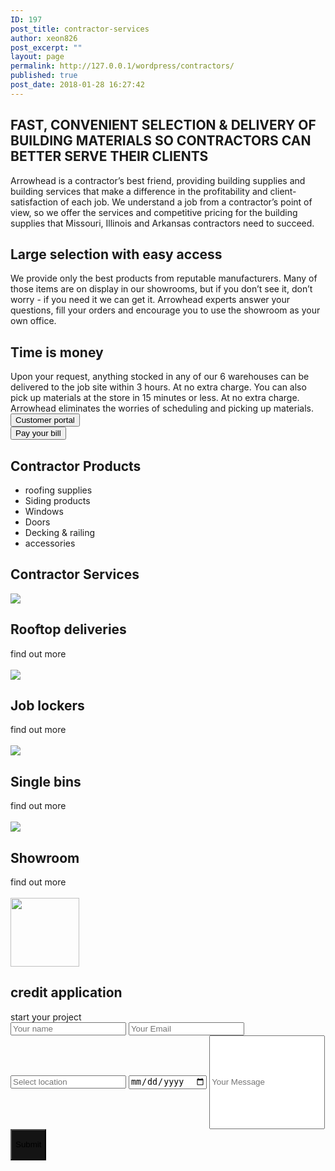```yaml
---
ID: 197
post_title: contractor-services
author: xeon826
post_excerpt: ""
layout: page
permalink: http://127.0.0.1/wordpress/contractors/
published: true
post_date: 2018-01-28 16:27:42
---
```

<div class="rel">
<div class="ga"></div>
<div class="pd container">
<div class="row">
<div class="col-md-7">
<h2 class="head3">FAST, CONVENIENT SELECTION &amp; DELIVERY OF BUILDING MATERIALS SO CONTRACTORS CAN BETTER SERVE THEIR CLIENTS</h2>
Arrowhead is a contractor’s best friend, providing building supplies and building services that make a difference in the profitability and client-satisfaction of each job. We understand a job from a contractor’s point of view, so we offer the services and competitive pricing for the building supplies that Missouri, Illinois and Arkansas contractors need to succeed.
<h2>Large selection with easy access</h2>
We provide only the best products from reputable manufacturers. Many of those items are on display in our showrooms, but if you don’t see it, don’t worry - if you need it we can get it. Arrowhead experts answer your questions, fill your orders and encourage you to use the showroom as your own office.
<h2>Time is money</h2>
Upon your request, anything stocked in any of our 6 warehouses can be delivered to the job site within 3 hours. At no extra charge. You can also pick up materials at the store in 15 minutes or less. At no extra charge. Arrowhead eliminates the worries of scheduling and picking up materials.
<div class="row">
<div class="col-sm-5"><button class="mb">Customer portal</button></div>
<div class="col-sm-5"><button class="mb">Pay your bill</button></div>
</div>
<div class="divide30"></div>
<section>
<h2>Contractor Products</h2>
<div class="arlist">
<ul>
 	<li><a>roofing supplies</a></li>
 	<li><a>Siding products</a></li>
 	<li><a>Windows</a></li>
 	<li><a>Doors</a></li>
 	<li><a>Decking &amp; railing</a></li>
 	<li><a>accessories</a></li>
</ul>
</div>
</section>
<div class="divide30"></div>
<h2>Contractor Services</h2>
<div class="row">
<div class="col-sm-6">
<div class="ssb">

<img src="http://127.0.0.1/wordpress/wp-content/uploads/2018/01/Contractor-B.jpg" />
<div class="ssbtxt">
<h2><a>Rooftop deliveries</a></h2>
<span class="fom">find out more</span>

</div>
</div>
&nbsp;

</div>
<div class="col-sm-6">
<div class="ssb">

<img src="http://127.0.0.1/wordpress/wp-content/uploads/2018/01/Contractor-C.jpg" />
<div class="ssbtxt">
<h2><a>Job lockers</a></h2>
<span class="fom">find out more</span>

</div>
</div>
&nbsp;

</div>
</div>
<div class="row">
<div class="col-sm-6">
<div class="ssb">

<img src="http://127.0.0.1/wordpress/wp-content/uploads/2018/01/Contractor-D.jpg" />
<div class="ssbtxt">
<h2><a>Single bins</a></h2>
<span class="fom">find out more</span>

</div>
</div>
&nbsp;

</div>
<div class="col-sm-6">
<div class="ssb">

<img src="http://127.0.0.1/wordpress/wp-content/uploads/2018/01/Contractor-E.jpg" />
<div class="ssbtxt">
<h2><a>Showroom</a></h2>
<span class="fom">find out more</span>

</div>
</div>
&nbsp;

</div>
</div>
<div class="divide30"></div>
<div class="row">
<div class="col-sm-6">
<div class="jobapp">
                <div class="allmid">
                   <img src="/wp-content/uploads/img/pdf-dl.svg" style="width:110px;">
                    <h2>credit application</h2>
                </div>
            </div>
</div>
</div>
</div>
<div class="col-md-1"></div>
<div class="col-md-4">
<div class="greenbox">
<div class="gbtitle"><span class="allmid">start your project</span></div>
<div class="sideform"><input type="text" placeholder="Your name" />
<input type="Email" placeholder="Your Email" />
<input type="type" placeholder="Select location" />
<input type="date" />
<input style="height: 150px;" type="text" placeholder="Your Message" />
<input style="height: 50px; background: #141414;" type="submit" /></div>
</div>
</div>
<!-- end of product section -->

</div>
</div>
</div>
<div class="pd2"></div>
<!-- end of main -->